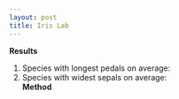 ```yaml
---
layout: post
title: Iris Lab
---
```

**Results**
1. Species with longest pedals on average:
2. Species with widest sepals on average:  
**Method**
